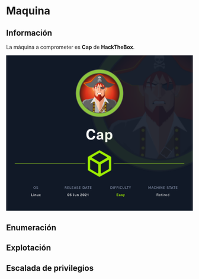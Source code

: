 # Maquina

## Información

La máquina a comprometer es **Cap** de **HackTheBox**.

![](/.gitbook/assets/Cap.png)

## Enumeración

## Explotación

## Escalada de privilegios

